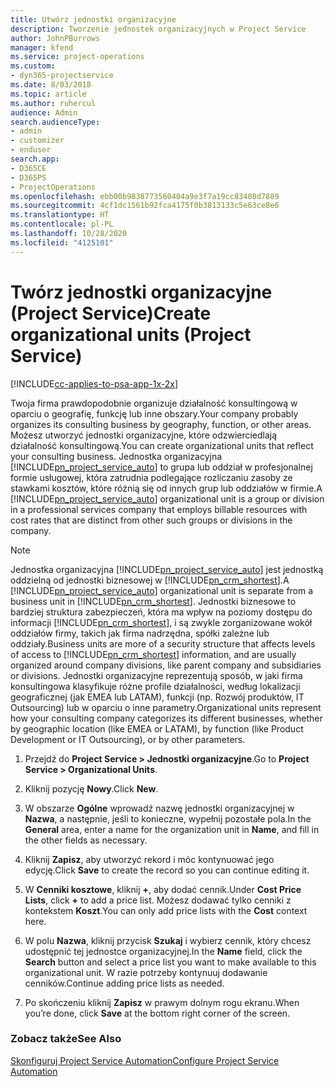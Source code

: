 ```yaml
---
title: Utwórz jednostki organizacyjne
description: Tworzenie jednostek organizacyjnych w Project Service
author: JohnPBurrows
manager: kfend
ms.service: project-operations
ms.custom:
- dyn365-projectservice
ms.date: 8/03/2018
ms.topic: article
ms.author: ruhercul
audience: Admin
search.audienceType:
- admin
- customizer
- enduser
search.app:
- D365CE
- D365PS
- ProjectOperations
ms.openlocfilehash: ebb00b9838773560404a9e3f7a19cc83408d7889
ms.sourcegitcommit: 4cf1dc1561b92fca4175f0b3813133c5e63ce8e6
ms.translationtype: HT
ms.contentlocale: pl-PL
ms.lasthandoff: 10/28/2020
ms.locfileid: "4125101"
---
```

# <a name="create-organizational-units-project-service"></a><span data-ttu-id="ede2c-103">Twórz jednostki organizacyjne (Project Service)</span><span class="sxs-lookup"><span data-stu-id="ede2c-103">Create organizational units (Project Service)</span></span>

[!INCLUDE[cc-applies-to-psa-app-1x-2x](../includes/cc-applies-to-psa-app-1x-2x.md)]

<span data-ttu-id="ede2c-104">Twoja firma prawdopodobnie organizuje działalność konsultingową w oparciu o geografię, funkcję lub inne obszary.</span><span class="sxs-lookup"><span data-stu-id="ede2c-104">Your company probably organizes its consulting business by geography, function, or other areas.</span></span> <span data-ttu-id="ede2c-105">Możesz utworzyć jednostki organizacyjne, które odzwierciedlają działalność konsultingową.</span><span class="sxs-lookup"><span data-stu-id="ede2c-105">You can create organizational units that reflect your consulting business.</span></span> <span data-ttu-id="ede2c-106">Jednostka organizacyjna [!INCLUDE[pn_project_service_auto](../includes/pn-project-service-auto.md)] to grupa lub oddział w profesjonalnej formie usługowej, która zatrudnia podlegające rozliczaniu zasoby ze stawkami kosztów, które różnią się od innych grup lub oddziałów w firmie.</span><span class="sxs-lookup"><span data-stu-id="ede2c-106">A [!INCLUDE[pn_project_service_auto](../includes/pn-project-service-auto.md)] organizational unit is a group or division in a professional services company that employs billable resources with cost rates that are distinct from other such groups or divisions in the company.</span></span>  
  
> [!NOTE]
>  <span data-ttu-id="ede2c-107">Jednostka organizacyjna [!INCLUDE[pn_project_service_auto](../includes/pn-project-service-auto.md)] jest jednostką oddzielną od jednostki biznesowej w [!INCLUDE[pn_crm_shortest](../includes/pn-crm-shortest.md)].</span><span class="sxs-lookup"><span data-stu-id="ede2c-107">A [!INCLUDE[pn_project_service_auto](../includes/pn-project-service-auto.md)] organizational unit is separate from a business unit in [!INCLUDE[pn_crm_shortest](../includes/pn-crm-shortest.md)].</span></span> <span data-ttu-id="ede2c-108">Jednostki biznesowe to bardziej struktura zabezpieczeń, która ma wpływ na poziomy dostępu do informacji [!INCLUDE[pn_crm_shortest](../includes/pn-crm-shortest.md)], i są zwykle zorganizowane wokół oddziałów firmy, takich jak firma nadrzędna, spółki zależne lub oddziały.</span><span class="sxs-lookup"><span data-stu-id="ede2c-108">Business units are more of a security structure that affects levels of access to [!INCLUDE[pn_crm_shortest](../includes/pn-crm-shortest.md)] information, and are usually organized around company divisions, like parent company and subsidiaries or divisions.</span></span> <span data-ttu-id="ede2c-109">Jednostki organizacyjne reprezentują sposób, w jaki firma konsultingowa klasyfikuje różne profile działalności, według lokalizacji geograficznej (jak EMEA lub LATAM), funkcji (np. Rozwój produktów, IT Outsourcing) lub w oparciu o inne parametry.</span><span class="sxs-lookup"><span data-stu-id="ede2c-109">Organizational units represent how your consulting company categorizes its different businesses, whether by geographic location (like EMEA or LATAM), by function (like Product Development or IT Outsourcing), or by other parameters.</span></span>  
  
1.  <span data-ttu-id="ede2c-110">Przejdź do **Project Service > Jednostki organizacyjne**.</span><span class="sxs-lookup"><span data-stu-id="ede2c-110">Go to **Project Service > Organizational Units**.</span></span>  
  
2.  <span data-ttu-id="ede2c-111">Kliknij pozycję **Nowy**.</span><span class="sxs-lookup"><span data-stu-id="ede2c-111">Click **New**.</span></span>  
  
3.  <span data-ttu-id="ede2c-112">W obszarze **Ogólne** wprowadź nazwę jednostki organizacyjnej w **Nazwa**, a następnie, jeśli to konieczne, wypełnij pozostałe pola.</span><span class="sxs-lookup"><span data-stu-id="ede2c-112">In the **General** area, enter a name for the organization unit in **Name**, and fill in the other fields as necessary.</span></span>  
  
4.  <span data-ttu-id="ede2c-113">Kliknij **Zapisz**, aby utworzyć rekord i móc kontynuować jego edycję.</span><span class="sxs-lookup"><span data-stu-id="ede2c-113">Click **Save** to create the record so you can continue editing it.</span></span>  
  
5.  <span data-ttu-id="ede2c-114">W **Cenniki kosztowe**, kliknij **+**, aby dodać cennik.</span><span class="sxs-lookup"><span data-stu-id="ede2c-114">Under **Cost Price Lists**, click **+** to add a price list.</span></span> <span data-ttu-id="ede2c-115">Możesz dodawać tylko cenniki z kontekstem **Koszt**.</span><span class="sxs-lookup"><span data-stu-id="ede2c-115">You can only add price lists with the **Cost** context here.</span></span>  
  
6.  <span data-ttu-id="ede2c-116">W polu **Nazwa**, kliknij przycisk **Szukaj** i wybierz cennik, który chcesz udostępnić tej jednostce organizacyjnej.</span><span class="sxs-lookup"><span data-stu-id="ede2c-116">In the **Name** field, click the **Search** button and select a price list you want to make available to this organizational unit.</span></span> <span data-ttu-id="ede2c-117">W razie potrzeby kontynuuj dodawanie cenników.</span><span class="sxs-lookup"><span data-stu-id="ede2c-117">Continue adding price lists as needed.</span></span>  
  
7.  <span data-ttu-id="ede2c-118">Po skończeniu kliknij **Zapisz** w prawym dolnym rogu ekranu.</span><span class="sxs-lookup"><span data-stu-id="ede2c-118">When you’re done, click **Save** at the bottom right corner of the screen.</span></span>  
  
### <a name="see-also"></a><span data-ttu-id="ede2c-119">Zobacz także</span><span class="sxs-lookup"><span data-stu-id="ede2c-119">See Also</span></span>  
 [<span data-ttu-id="ede2c-120">Skonfiguruj Project Service Automation</span><span class="sxs-lookup"><span data-stu-id="ede2c-120">Configure Project Service Automation</span></span>](../psa/configure.md)
